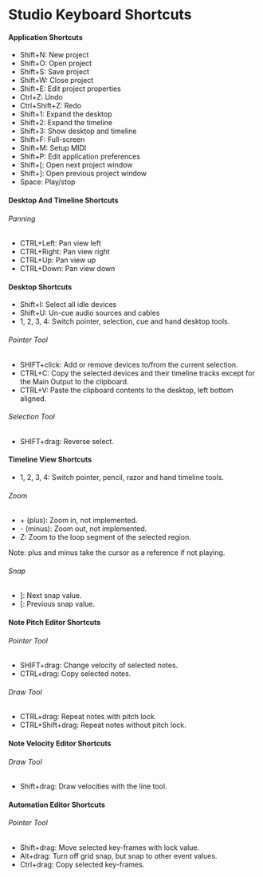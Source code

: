 # Studio Keyboard Shortcuts

#### Application Shortcuts

  - Shift+N: New project
  - Shift+O: Open project
  - Shift+S: Save project
  - Shift+W: Close project
  - Shift+E: Edit project properties
  - Ctrl+Z: Undo
  - Ctrl+Shift+Z: Redo
  - Shift+1: Expand the desktop
  - Shift+2: Expand the timeline
  - Shift+3: Show desktop and timeline
  - Shift+F: Full-screen
  - Shift+M: Setup MIDI
  - Shift+P: Edit application preferences
  - Shift+\[: Open next project window
  - Shift+\]: Open previous project window
  - Space: Play/stop

#### Desktop And Timeline Shortcuts

###### Panning

  - CTRL+Left: Pan view left
  - CTRL+Right: Pan view right
  - CTRL+Up: Pan view up
  - CTRL+Down: Pan view down

#### Desktop Shortcuts

  - Shift+I: Select all idle devices
  - Shift+U: Un-cue audio sources and cables
  - 1, 2, 3, 4: Switch pointer, selection, cue and hand desktop tools.

###### Pointer Tool

  - SHIFT+click: Add or remove devices to/from the current selection.
  - CTRL+C: Copy the selected devices and their timeline tracks except
    for the Main Output to the clipboard.
  - CTRL+V: Paste the clipboard contents to the desktop, left bottom
    aligned.

###### Selection Tool

  - SHIFT+drag: Reverse select.

#### Timeline View Shortcuts

  - 1, 2, 3, 4: Switch pointer, pencil, razor and hand timeline tools.

###### Zoom

  - \+ (plus): Zoom in, not implemented.
  - \- (minus): Zoom out, not implemented.
  - Z: Zoom to the loop segment of the selected region.

Note: plus and minus take the cursor as a reference if not playing.

###### Snap

  - \]: Next snap value.
  - \[: Previous snap value.

#### Note Pitch Editor Shortcuts

###### Pointer Tool

  - SHIFT+drag: Change velocity of selected notes.
  - CTRL+drag: Copy selected notes.

###### Draw Tool

  - CTRL+drag: Repeat notes with pitch lock.
  - CTRL+Shift+drag: Repeat notes without pitch lock.

#### Note Velocity Editor Shortcuts

###### Draw Tool

  - Shift+drag: Draw velocities with the line tool.

#### Automation Editor Shortcuts

###### Pointer Tool

  - Shift+drag: Move selected key-frames with lock value.
  - Alt+drag: Turn off grid snap, but snap to other event values.
  - Ctrl+drag: Copy selected key-frames.
